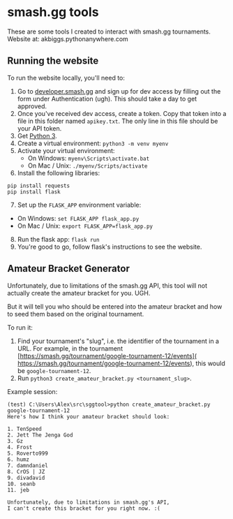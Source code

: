 # smash.gg tools

These are some tools I created to interact with smash.gg tournaments.
Website at: akbiggs.pythonanywhere.com

## Running the website

To run the website locally, you'll need to:

1. Go to [developer.smash.gg](http://developer.smash.gg) and sign up for dev access
   by filling out the form under Authentication (ugh). This should take a day to get
   approved.
2. Once you've received dev access, create a token. Copy that token into a file
   in this folder named `apikey.txt`. The only line in this file should be your
   API token.
3. Get [Python 3](https://www.python.org/downloads/).
4. Create a virtual environment: `python3 -m venv myenv`
5. Activate your virtual environment:
   - On Windows: `myenv\Scripts\activate.bat`
   - On Mac / Unix: `./myenv/Scripts/activate`
6. Install the following libraries:

```
pip install requests
pip install flask
```

7. Set up the `FLASK_APP` environment variable:
  - On Windows: `set FLASK_APP flask_app.py`
  - On Mac / Unix: `export FLASK_APP=flask_app.py`
8. Run the flask app: `flask run`
9. You're good to go, follow flask's instructions to see the website.

## Amateur Bracket Generator

Unfortunately, due to limitations of the smash.gg API, this tool will not actually
create the amateur bracket for you. UGH.

But it will tell you who should be entered into the amateur bracket and how to seed
them based on the original tournament.

To run it:

1. Find your tournament's "slug", i.e. the identifier of the tournament in a URL.
   For example, in the tournament
   [https://smash.gg/tournament/google-tournament-12/events](
   https://smash.gg/tournament/google-tournament-12/events), this would be
   `google-tournament-12`.
2. Run `python3 create_amateur_bracket.py <tournament_slug>`.

Example session:

```
(test) C:\Users\Alex\src\sggtool>python create_amateur_bracket.py google-tournament-12
Here's how I think your amateur bracket should look:

1. TenSpeed
2. Jett The Jenga God
3. Gz
4. Frost
5. Roverto999
6. humz
7. damndaniel
8. CrOS | JZ
9. divadavid
10. seanb
11. jeb

Unfortunately, due to limitations in smash.gg's API,
I can't create this bracket for you right now. :(    
```
